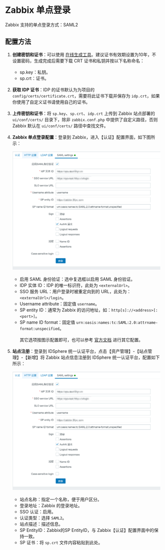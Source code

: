 # Zabbix 单点登录
Zabbix 支持的单点登录方式：SAML2
## 配置方法
1. **创建密钥和证书**：可以使用 [在线生成工具](https://www.qvdv.net/tools/qvdv-csrpfx.html "在线生成工具")。建议证书有效期设置为10年，不设置密码，生成完成后需要下载 CRT 证书和私钥并按以下名称命名：<br><br>
   * sp.key：私钥。
   * sp.crt：证书。<br><br>
2. **获取 IDP 证书**：IDP 的证书默认为为项目的 `config/certs/certificate.crt`，需要将此证书下载并保存为 `idp.crt`，如果你使用了自定义证书请使用自己的证书。<br><br>
3. **上传密钥和证书**：将 `sp.key`、`sp.crt`、`idp.crt` 上传到 Zabbix 站点部署的 `ui/conf/certs/` 目录下，除非 `zabbix.conf.php` 中提供了自定义路径，否则 Zabbix 默认在 `ui/conf/certs/` 路径中查找文件。<br><br>
4. **Zabbix 单点登录配置**：登录到 Zabbix，进入【认证】配置界面，如下图所示：<br><br>
![img.png](img/zabbix-config.jpg)<br><br>
   * 启用 SAML 身份验证：选中复选框以启用 SAML 身份验证。
   * IDP 实体 ID：IDP 的唯一标识符，此处为 `<externalUrl>`。
   * SSO 服务 URL：用户登录时被重定向到的 URL，此处为：`<externalUrl>/login`。
   * Username attribute：固定值 `username`。
   * SP entity ID：通常为 Zabbix 的访问地址，如：`http[s]://<address>[:<port>]`。
   * SP name ID format：固定值 `urn:oasis:names:tc:SAML:2.0:attrname-format:unspecified`。<br><br>
其它选项按图示配置即可，也可以参考 [官方文档](https://www.zabbix.com/documentation/6.0/zh/manual/web_interface/frontend_sections/administration/authentication#advanced-settings "官方文档") 进行其它配置。<br><br>
5. **站点注册**：登录到 IDSphere 统一认证平台，点击【资产管理】-【站点管理】-【新增】将 Zabbix 站点信息注册到 IDSphere 统一认证平台，配置如下所示：<br><br>
![img.png](img/zabbix-config.jpg)<br><br>
   * 站点名称：指定一个名称，便于用户区分。
   * 登录地址：Zabbix 的登录地址。
   * SSO 认证：启用。
   * 认证类型：选择 `SAML2`。
   * 站点描述：描述信息。
   * SP EntityID：Zabbix的SP EntityID，与 Zabbix【认证】配置界面中的保持一致。
   * SP 证书：将 `sp.crt` 文件内容粘贴到此处。
